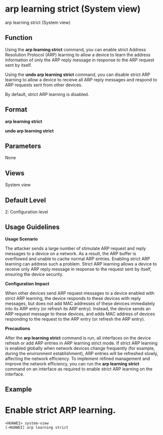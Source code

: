 arp learning strict (System view)
=================================

arp learning strict (System view)

Function
--------



Using the **arp learning strict** command, you can enable strict Address Resolution Protocol (ARP) learning to allow a device to learn the address information of only the ARP reply message in response to the ARP request sent by itself.

Using the **undo arp learning strict** command, you can disable strict ARP learning to allow a device to receive all ARP reply messages and respond to ARP requests sent from other devices.



By default, strict ARP learning is disabled.


Format
------

**arp learning strict**

**undo arp learning strict**


Parameters
----------

None

Views
-----

System view


Default Level
-------------

2: Configuration level


Usage Guidelines
----------------

**Usage Scenario**



The attacker sends a large number of stimulate ARP request and reply messages to a device on a network. As a result, the ARP buffer is overflowed and unable to cache normal ARP entries. Enabling strict ARP learning can address such a problem. Strict ARP learning allows a device to receive only ARP reply message in response to the request sent by itself, ensuring the device security.



**Configuration Impact**



When other devices send ARP request messages to a device enabled with strict ARP learning, the device responds to these devices with reply messages, but does not add MAC addresses of these devices immediately into its ARP entry (or refresh its ARP entry). Instead, the device sends an ARP request message to these devices, and adds MAC address of devices responding to the request to the ARP entry (or refresh the ARP entry).



**Precautions**



After the **arp learning strict** command is run, all interfaces on the device refresh or add ARP entries in ARP learning strict mode. If strict ARP learning is enabled globally when network devices change frequently (for example, during the environment establishment), ARP entries will be refreshed slowly, affecting the network efficiency. To implement refined management and improve the network efficiency, you can run the **arp learning strict** command on an interface as required to enable strict ARP learning on the interface.




Example
-------

# Enable strict ARP learning.
```
<HUAWEI> system-view
[~HUAWEI] arp learning strict

```